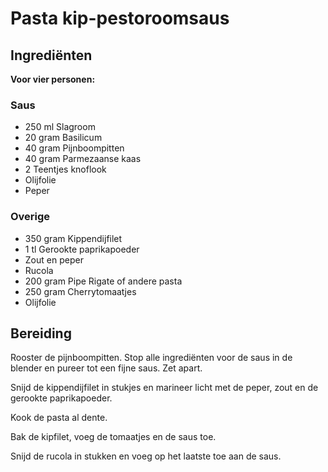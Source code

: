 # Pasta kip-pestoroomsaus
## Ingrediënten
**Voor vier personen:**

### Saus
- 250 ml Slagroom
- 20 gram Basilicum
- 40 gram Pijnboompitten
- 40 gram Parmezaanse kaas
- 2 Teentjes knoflook
- Olijfolie
- Peper

### Overige
- 350 gram Kippendijfilet
- 1 tl Gerookte paprikapoeder
- Zout en peper
- Rucola
- 200 gram Pipe Rigate of andere pasta
- 250 gram Cherrytomaatjes
- Olijfolie

## Bereiding
Rooster de pijnboompitten. Stop alle ingrediënten voor de saus in de blender en pureer tot een fijne saus. Zet apart.

Snijd de kippendijfilet in stukjes en marineer licht met de peper, zout en de gerookte paprikapoeder.

Kook de pasta al dente.

Bak de kipfilet, voeg de tomaatjes en de saus toe. 

Snijd de rucola in stukken en voeg op het laatste toe aan de saus.
